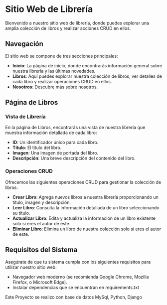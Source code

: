 # Sitio Web de Librería

Bienvenido a nuestro sitio web de librería, donde puedes explorar una amplia colección de libros y realizar acciones CRUD en ellos.

## Navegación

El sitio web se compone de tres secciones principales:

- **Inicio**: La página de inicio, donde encontrarás información general sobre nuestra librería y las últimas novedades.
- **Libros**: Aquí puedes explorar nuestra colección de libros, ver detalles de cada libro y realizar operaciones CRUD en ellos.
- **Nosotros**: Descubre más sobre nosotros.

## Página de Libros

### Vista de Librería

En la página de Libros, encontrarás una vista de nuestra librería que muestra información detallada de cada libro:

- **ID**: Un identificador único para cada libro.
- **Título**: El título del libro.
- **Imagen**: Una imagen de portada del libro.
- **Descripción**: Una breve descripción del contenido del libro.

### Operaciones CRUD

Ofrecemos las siguientes operaciones CRUD para gestionar la colección de libros:

- **Crear Libro**: Agrega nuevos libros a nuestra librería proporcionando un título, imagen y descripción.
- **Leer Libro**: Consulta la información detallada de un libro seleccionando su título.
- **Actualizar Libro**: Edita y actualiza la información de un libro existente solo si eres el autor de este.
- **Eliminar Libro**: Elimina un libro de nuestra colección solo si eres el autor de este.

## Requisitos del Sistema

Asegúrate de que tu sistema cumpla con los siguientes requisitos para utilizar nuestro sitio web:

- Navegador web moderno (se recomienda Google Chrome, Mozilla Firefox, o Microsoft Edge).
- Instalar dependencias que se encuentran en requirements.txt

Este Proyecto se realizo con base de datos MySql, Python, Django


